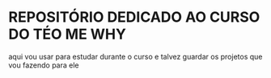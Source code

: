 # REPOSITÓRIO DEDICADO AO CURSO DO TÉO ME WHY
aqui vou usar para estudar durante o curso e talvez guardar os projetos que vou fazendo para ele